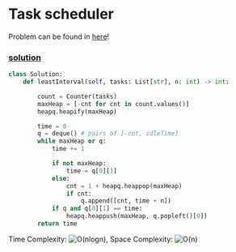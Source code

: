 # Task scheduler

Problem can be found in [here](https://leetcode.com/problems/task-scheduler/description/)!

### [solution](/Heap/621-TaskScheduler/solution.py)

```python
class Solution:
    def leastInterval(self, tasks: List[str], n: int) -> int:

        count = Counter(tasks)
        maxHeap = [-cnt for cnt in count.values()]
        heapq.heapify(maxHeap)

        time = 0
        q = deque() # pairs of [-cnt, idleTime]
        while maxHeap or q:
            time += 1

            if not maxHeap:
                time = q[0][1]
            else:
                cnt = 1 + heapq.heappop(maxHeap)
                if cnt:
                    q.append([cnt, time + n])
            if q and q[0][1] == time:
                heapq.heappush(maxHeap, q.popleft()[0])
        return time    
```

Time Complexity: ![O(nlogn)](<https://latex.codecogs.com/svg.image?\inline&space;O(nlogn)>), Space Complexity: ![O(n)](<https://latex.codecogs.com/svg.image?\inline&space;O(n)>)
